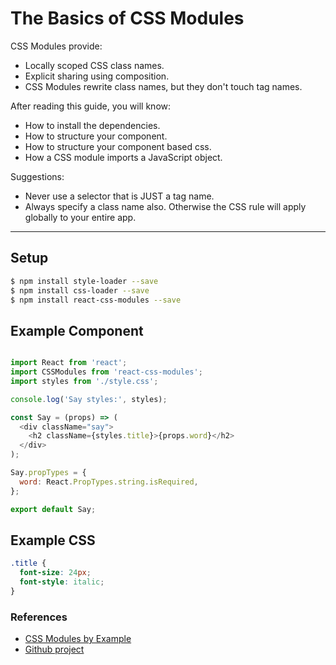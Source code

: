 The Basics of CSS Modules
=========================

CSS Modules provide:

* Locally scoped CSS class names.
* Explicit sharing using composition.
* CSS Modules rewrite class names, but they don't touch tag names.

After reading this guide, you will know:

* How to install the dependencies.
* How to structure your component.
* How to structure your component based css.
* How a CSS module imports a JavaScript object.

Suggestions:

* Never use a selector that is JUST a tag name.
* Always specify a class name also. Otherwise the CSS rule will apply globally to your entire app.

--------------------------------------------------------------------------------

Setup
-----

```bash
$ npm install style-loader --save
$ npm install css-loader --save
$ npm install react-css-modules --save
```

Example Component
-----------------

```js

import React from 'react';
import CSSModules from 'react-css-modules';
import styles from './style.css';

console.log('Say styles:', styles);

const Say = (props) => (
  <div className="say">
    <h2 className={styles.title}>{props.word}</h2>
  </div>
);

Say.propTypes = {
  word: React.PropTypes.string.isRequired,
};

export default Say;
```

Example CSS
-----------

```css
.title {
  font-size: 24px;
  font-style: italic;
}
```

### References

* [CSS Modules by Example](http://andrewhfarmer.com/css-modules-by-example/)
* [Github project](https://github.com/css-modules/css-modules)
